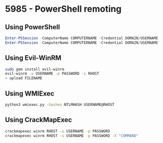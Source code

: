 # 5985 - PowerShell remoting

## Using PowerShell

```powershell
Enter-PSSession -ComputerName COMPUTERNAME -Credential DOMAIN/USERNAME
Enter-PSSession -ComputerName COMPUTERNAME -Credential DOMAIN/USERNAME -ScriptBlock {hostname;whoami,ipconfig}
```
## Using Evil-WinRM

```bash
sudo gem install evil-winrm
evil-winrm -u USERNAME -p PASSWORD -i RHOST
> upload FILENAME
```

## Using WMIExec

```bash
python3 wmiexec.py -hashes NTLMHASH USERNAME@RHOST
```

## Using CrackMapExec

```bash
crackmapexec winrm RHOST -u USERNAME -p PASSWORD
crackmapexec winrm RHOST -u USERNAME -p PASSWORD -X "COMMAND"
```

